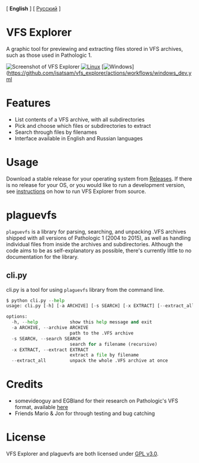 [ **English** ] [ [Русский](./README_ru.md) ]

# VFS Explorer
A graphic tool for previewing and extracting files stored in VFS archives, such as those used in Pathologic 1.

![Screenshot of VFS Explorer](./screenshot_1.0.png)
[![Linux](https://github.com/isatsam/vfs_explorer/actions/workflows/linux_dev.yml/badge.svg)](https://github.com/isatsam/vfs_explorer/actions/workflows/linux_dev.yml)
 [![Windows](https://github.com/isatsam/vfs_explorer/actions/workflows/windows_dev.yml/badge.svg)](https://github.com/isatsam/vfs_explorer/actions/workflows/windows_dev.yml

# Features
- List contents of a VFS archive, with all subdirectories
- Pick and choose which files or subdirectories to extract
- Search through files by filenames
- Interface available in English and Russian languages

# Usage
Download a stable release for your operating system from [Releases](https://github.com/isatsam/vfs_explorer/releases/latest).
If there is no release for your OS, or you would like to run a development version, see [instructions](./Development.md#Developing) on how to run VFS Explorer from source.

# plaguevfs
`plaguevfs` is a library for parsing, searching, and unpacking .VFS archives shipped with all versions of Pathologic 1
(2004 to 2015), as well as handling individual files from inside the archives and subdirectories.
Although the code aims to be as self-explanatory as possible, there's currently little to no documentation for the library.
## cli.py
cli.py is a tool for using `plaguevfs` library from the command line.
```py
$ python cli.py --help
usage: cli.py [-h] [-a ARCHIVE] [-s SEARCH] [-x EXTRACT] [--extract_all]

options:
  -h, --help            show this help message and exit
  -a ARCHIVE, --archive ARCHIVE
                        path to the .VFS archive
  -s SEARCH, --search SEARCH
                        search for a filename (recursive)
  -x EXTRACT, --extract EXTRACT
                        extract a file by filename
  --extract_all         unpack the whole .VFS archive at once
```

# Credits
- somevideoguy and EGBland for their research on Pathologic's VFS format, available [here](https://github.com/somevideoguy/pathologic)
- Friends Mario & Jon for through testing and bug catching

# License
VFS Explorer and plaguevfs are both licensed under [GPL v3.0](./COPYING).

